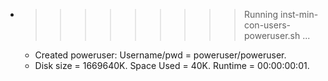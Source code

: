 * >>>>>>>>> Running inst-min-con-users-poweruser.sh ...
  * Created poweruser: Username/pwd = poweruser/poweruser.
  * Disk size = 1669640K. Space Used = 40K. Runtime = 00:00:00:01.
